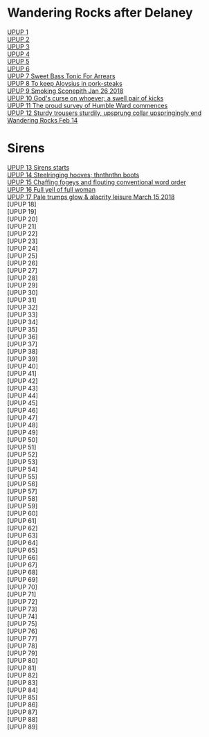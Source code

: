 # Wandering Rocks after Delaney

[UPUP 1](https://www.reddit.com/r/jamesjoyce/comments/7iu3qt/pickup_ulysses_1_d368_upup1_text_from_episode_10/)  
[UPUP 2](https://www.reddit.com/r/jamesjoyce/comments/7k52zj/upup_2_the_selfjamesjoyce_pickup_ulysses/)  
[UPUP 3](https://www.reddit.com/r/jamesjoyce/comments/7lhcbn/upup_3_perpetual_ulysses_pickup_fatchew_dilly_and/)  
[UPUP 4](https://www.reddit.com/r/jamesjoyce/comments/7mmgpl/upup_4_wandering_rocks_kernan_enjoys_his_sale/)  
[UPUP 5](https://www.reddit.com/r/jamesjoyce/comments/7nmco6/upup_5_wandering_rocks_between_two_roaring_worlds/)  
[UPUP 6](https://www.reddit.com/r/jamesjoyce/comments/7oyjp2/upup_6/)  
[UPUP 7 Sweet Bass Tonic For Arrears](https://www.reddit.com/r/jamesjoyce/comments/7qcmoi/upup_7_sweet_bass_tonic_for_arrears/)  
[UPUP 8 To keep Aloysius in pork-steaks](https://www.reddit.com/r/jamesjoyce/comments/7qcmoi/upup_7_sweet_bass_tonic_for_arrears/)  
[UPUP 9 Smoking Sconepith Jan 26 2018](https://www.reddit.com/r/jamesjoyce/comments/7t4fl1/upup_9_smoking_sconepith/)   
[UPUP 10  God's curse on whoever; a swell pair of kicks](https://www.reddit.com/r/jamesjoyce/comments/7uin27/upup_10_gods_curse_on_whoever_a_swell_pair_of/)  
[UPUP 11 The proud survey of Humble Ward commences](https://www.reddit.com/r/jamesjoyce/comments/7vn9nq/upup_11_the_proud_survey_of_humble_ward_commences/)  
[UPUP 12 Sturdy trousers sturdily, upsprung collar upspringingly end Wandering Rocks Feb 14](https://www.reddit.com/r/jamesjoyce/comments/7xignu/upup_12_sturdy_trousers_sturdily_upsprung_collar/)  
  
# Sirens  
  
[UPUP 13 Sirens starts](https://www.reddit.com/r/jamesjoyce/comments/7ymuzt/upup_13_sirens_starts/)  
[UPUP 14 Steelringing hooves; thnthnthn boots](https://www.reddit.com/r/jamesjoyce/comments/80ml98/steelringing_hooves_thnthnthn_boots/)  
[UPUP 15 Chaffing fogeys and flouting conventional word order](https://www.reddit.com/r/jamesjoyce/comments/81ylah/upup_15_chaffing_fogeys_and_flouting_conventional/)  
[UPUP 16 Full yell of full woman](https://www.reddit.com/r/jamesjoyce/comments/83cjpk/upup_16_full_yell_of_full_woman/)  
[UPUP 17 Pale trumps glow & alacrity leisure March 15 2018](https://www.reddit.com/r/jamesjoyce/comments/84m6mf/upup_17_pale_trumps_glow_alacrity_leisure/)  
[UPUP 18]  
[UPUP 19]  
[UPUP 20]  
[UPUP 21]  
[UPUP 22]  
[UPUP 23]  
[UPUP 24]  
[UPUP 25]  
[UPUP 26]  
[UPUP 27]  
[UPUP 28]  
[UPUP 29]  
[UPUP 30]  
[UPUP 31]  
[UPUP 32]  
[UPUP 33]  
[UPUP 34]  
[UPUP 35]  
[UPUP 36]  
[UPUP 37]  
[UPUP 38]  
[UPUP 39]  
[UPUP 40]  
[UPUP 41]  
[UPUP 42]  
[UPUP 43]  
[UPUP 44]  
[UPUP 45]  
[UPUP 46]  
[UPUP 47]  
[UPUP 48]  
[UPUP 49]  
[UPUP 50]  
[UPUP 51]  
[UPUP 52]  
[UPUP 53]  
[UPUP 54]  
[UPUP 55]  
[UPUP 56]  
[UPUP 57]  
[UPUP 58]  
[UPUP 59]  
[UPUP 60]  
[UPUP 61]  
[UPUP 62]  
[UPUP 63]  
[UPUP 64]  
[UPUP 65]  
[UPUP 66]  
[UPUP 67]  
[UPUP 68]  
[UPUP 69]  
[UPUP 70]  
[UPUP 71]  
[UPUP 72]  
[UPUP 73]  
[UPUP 74]  
[UPUP 75]  
[UPUP 76]  
[UPUP 77]  
[UPUP 78]  
[UPUP 79]  
[UPUP 80]  
[UPUP 81]  
[UPUP 82]  
[UPUP 83]  
[UPUP 84]  
[UPUP 85]  
[UPUP 86]  
[UPUP 87]  
[UPUP 88]  
[UPUP 89]  
